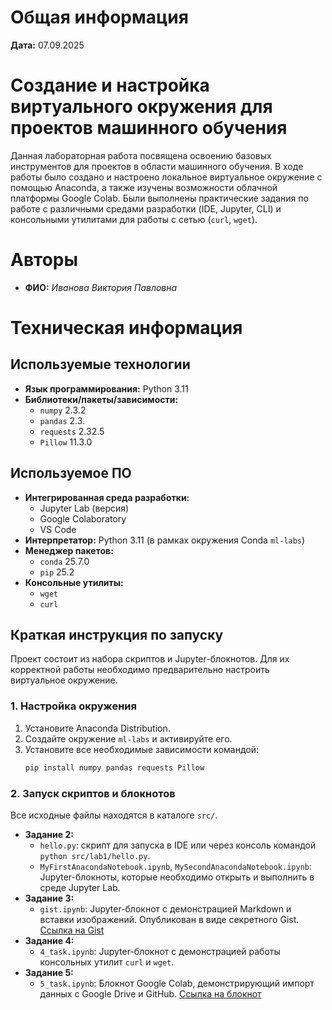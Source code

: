 # Общая информация
**Дата:** 07.09.2025

# Создание и настройка виртуального окружения для проектов машинного обучения
Данная лабораторная работа посвящена освоению базовых инструментов для проектов в области машинного обучения. В ходе работы было создано и настроено локальное виртуальное окружение с помощью Anaconda, а также изучены возможности облачной платформы Google Colab. Были выполнены практические задания по работе с различными средами разработки (IDE, Jupyter, CLI) и консольными утилитами для работы с сетью (`curl`, `wget`).

# Авторы
* **ФИО:** *Иванова Виктория Павловна*

# Техническая информация

## Используемые технологии
* **Язык программирования:** Python 3.11
* **Библиотеки/пакеты/зависимости:**
    * `numpy` 2.3.2
    * `pandas` 2.3.
    * `requests` 2.32.5
    * `Pillow` 11.3.0

## Используемое ПО
* **Интегрированная среда разработки:**
    * Jupyter Lab (версия)
    * Google Colaboratory
    * VS Code
* **Интерпретатор:** Python 3.11 (в рамках окружения Conda `ml-labs`)
* **Менеджер пакетов:**
    * `conda` 25.7.0
    * `pip` 25.2
* **Консольные утилиты:**
    * `wget`
    * `curl`

## Краткая инструкция по запуску
Проект состоит из набора скриптов и Jupyter-блокнотов. Для их корректной работы необходимо предварительно настроить виртуальное окружение.

### 1. Настройка окружения
1.  Установите Anaconda Distribution.
2.  Создайте окружение `ml-labs` и активируйте его.
3.  Установите все необходимые зависимости командой:
    ```bash
    pip install numpy pandas requests Pillow
    ```

### 2. Запуск скриптов и блокнотов
Все исходные файлы находятся в каталоге `src/`.

* **Задание 2:**
    * `hello.py`: скрипт для запуска в IDE или через консоль командой `python src/lab1/hello.py`.
    * `MyFirstAnacondaNotebook.ipynb`, `MySecondAnacondaNotebook.ipynb`: Jupyter-блокноты, которые необходимо открыть и выполнить в среде Jupyter Lab.
* **Задание 3:**
    * `gist.ipynb`: Jupyter-блокнот с демонстрацией Markdown и вставки изображений. Опубликован в виде секретного Gist. [Ссылка на Gist](https://gist.github.com/7048f7a846c4cf20159fd83caa254634.git)
* **Задание 4:**
    * `4_task.ipynb`: Jupyter-блокнот с демонстрацией работы консольных утилит `curl` и `wget`.
* **Задание 5:**
    * `5_task.ipynb`: Блокнот Google Colab, демонстрирующий импорт данных с Google Drive и GitHub. [Ссылка на блокнот](https://colab.research.google.com/drive/1sfHFFC_r0ZoDNWhnv235XbrTJMAH2KRD?usp=sharing)